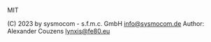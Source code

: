 MIT

(C) 2023 by sysmocom - s.f.m.c. GmbH <info@sysmocom.de>
Author: Alexander Couzens <lynxis@fe80.eu>
